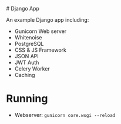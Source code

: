 # Django App

An example Django app including:

- Gunicorn Web server
- Whitenoise
- PostgreSQL
- CSS & JS Framework
- JSON API
- JWT Auth
- Celery Worker
- Caching

# Running

- Webserver: `gunicorn core.wsgi --reload`
